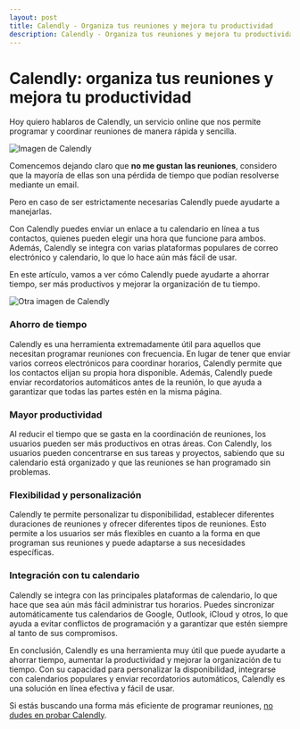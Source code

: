 ```yaml
---
layout: post
title: Calendly - Organiza tus reuniones y mejora tu productividad
description: Calendly - Organiza tus reuniones y mejora tu productividad
---
```


# Calendly: organiza tus reuniones y mejora tu productividad

Hoy quiero hablaros de Calendly, un servicio online que nos permite programar y coordinar reuniones de manera rápida y sencilla.

![Imagen de Calendly](https://cdn-images-1.medium.com/max/800/1*zjfHk3vueZMqFlioiOvwsw.png)

Comencemos dejando claro que **no me gustan las reuniones**, considero que la mayoría de ellas son una pérdida de tiempo que podían resolverse mediante un email.

Pero en caso de ser estrictamente necesarias Calendly puede ayudarte a manejarlas.

Con Calendly puedes enviar un enlace a tu calendario en línea a tus contactos, quienes pueden elegir una hora que funcione para ambos. Además, Calendly se integra con varias plataformas populares de correo electrónico y calendario, lo que lo hace aún más fácil de usar.

En este artículo, vamos a ver cómo Calendly puede ayudarte a ahorrar tiempo, ser más productivos y mejorar la organización de tu tiempo.

![Otra imagen de Calendly](https://cdn-images-1.medium.com/max/800/1*dOG1cwU3c0-96ivbGD13mw.jpeg)

### Ahorro de tiempo

Calendly es una herramienta extremadamente útil para aquellos que necesitan programar reuniones con frecuencia. En lugar de tener que enviar varios correos electrónicos para coordinar horarios, Calendly permite que los contactos elijan su propia hora disponible. Además, Calendly puede enviar recordatorios automáticos antes de la reunión, lo que ayuda a garantizar que todas las partes estén en la misma página.

### Mayor productividad

Al reducir el tiempo que se gasta en la coordinación de reuniones, los usuarios pueden ser más productivos en otras áreas. Con Calendly, los usuarios pueden concentrarse en sus tareas y proyectos, sabiendo que su calendario está organizado y que las reuniones se han programado sin problemas.

### Flexibilidad y personalización

Calendly te permite personalizar tu disponibilidad, establecer diferentes duraciones de reuniones y ofrecer diferentes tipos de reuniones. Esto permite a los usuarios ser más flexibles en cuanto a la forma en que programan sus reuniones y puede adaptarse a sus necesidades específicas.

### Integración con tu calendario

Calendly se integra con las principales plataformas de calendario, lo que hace que sea aún más fácil administrar tus horarios. Puedes sincronizar automáticamente tus calendarios de Google, Outlook, iCloud y otros, lo que ayuda a evitar conflictos de programación y a garantizar que estén siempre al tanto de sus compromisos.

En conclusión, Calendly es una herramienta muy útil que puede ayudarte a ahorrar tiempo, aumentar la productividad y mejorar la organización de tu tiempo. Con su capacidad para personalizar la disponibilidad, integrarse con calendarios populares y enviar recordatorios automáticos, Calendly es una solución en línea efectiva y fácil de usar.

Si estás buscando una forma más eficiente de programar reuniones, [no dudes en probar Calendly](http://calendly.com).
